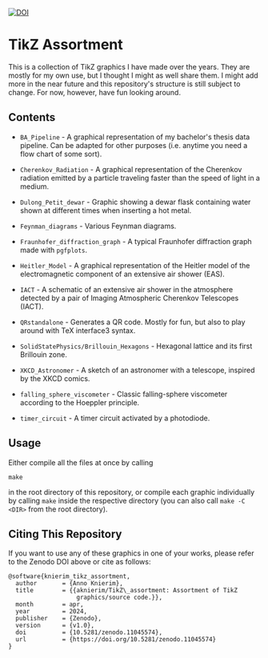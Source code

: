 [![DOI](https://zenodo.org/badge/554903713.svg)](https://zenodo.org/doi/10.5281/zenodo.11045573)

# TikZ Assortment

This is a collection of TikZ graphics I have made over the years. They are mostly for my own use,
but I thought I might as well share them. I might add more in the near future and this repository's 
structure is still subject to change. For now, however, have fun looking around.

## Contents

* `BA_Pipeline` - A graphical representation of my bachelor's thesis data pipeline. Can be adapted for other purposes (i.e. anytime you need a flow chart of some sort).

* `Cherenkov_Radiation` - A graphical representation of the Cherenkov radiation emitted by a particle traveling faster than the speed of light in a medium.

* `Dulong_Petit_dewar` - Graphic showing a dewar flask containing water shown at different times when inserting a hot metal.

* `Feynman_diagrams` - Various Feynman diagrams.

* `Fraunhofer_diffraction_graph` - A typical Fraunhofer diffraction graph made with `pgfplots`.

* `Heitler_Model` - A graphical representation of the Heitler model of the electromagnetic component of an extensive air shower (EAS).

* `IACT` - A schematic of an extensive air shower in the atmosphere detected by a pair of Imaging Atmospheric Cherenkov Telescopes (IACT).

* `QRstandalone` - Generates a QR code. Mostly for fun, but also to play around with TeX interface3 syntax.

* `SolidStatePhysics/Brillouin_Hexagons` - Hexagonal lattice and its first Brillouin zone.

* `XKCD_Astronomer` - A sketch of an astronomer with a telescope, inspired by the XKCD comics.

* `falling_sphere_viscometer` - Classic falling-sphere viscometer according to the Hoeppler principle.

* `timer_circuit` - A timer circuit activated by a photodiode.

## Usage

Either compile all the files at once by calling
```
make
```
in the root directory of this repository, or compile each graphic individually by calling `make` inside the respective directory (you can also call `make -C <DIR>` from the root directory).

## Citing This Repository
If you want to use any of these graphics in one of your works, please refer to the Zenodo DOI above or cite as follows:
```
@software{knierim_tikz_assortment,
  author       = {Anno Knierim},
  title        = {{aknierim/TikZ\_assortment: Assortment of TikZ 
                   graphics/source code.}},
  month        = apr,
  year         = 2024,
  publisher    = {Zenodo},
  version      = {v1.0},
  doi          = {10.5281/zenodo.11045574},
  url          = {https://doi.org/10.5281/zenodo.11045574}
}
```
